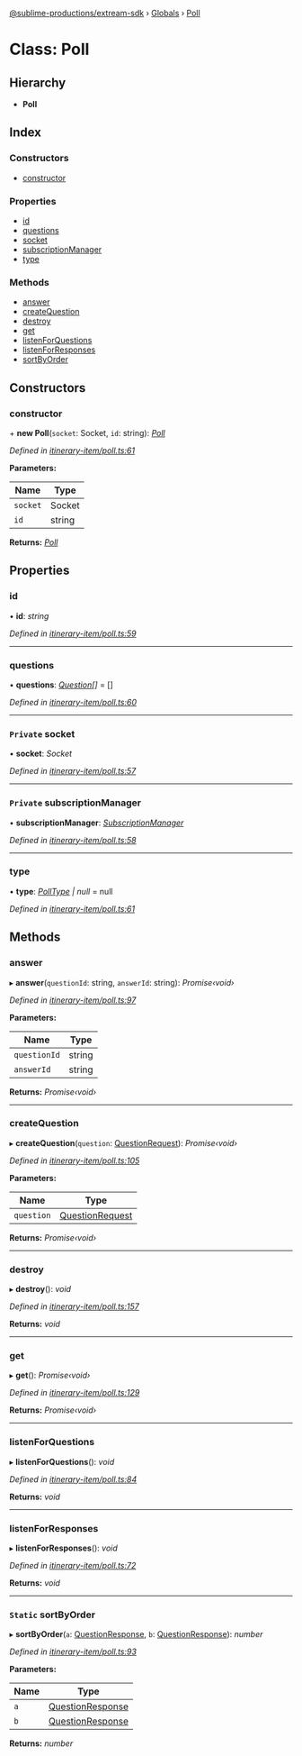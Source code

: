 [@sublime-productions/extream-sdk](../README.md) › [Globals](../globals.md) › [Poll](poll.md)

# Class: Poll

## Hierarchy

* **Poll**

## Index

### Constructors

* [constructor](poll.md#constructor)

### Properties

* [id](poll.md#id)
* [questions](poll.md#questions)
* [socket](poll.md#private-socket)
* [subscriptionManager](poll.md#private-subscriptionmanager)
* [type](poll.md#type)

### Methods

* [answer](poll.md#answer)
* [createQuestion](poll.md#createquestion)
* [destroy](poll.md#destroy)
* [get](poll.md#get)
* [listenForQuestions](poll.md#listenforquestions)
* [listenForResponses](poll.md#listenforresponses)
* [sortByOrder](poll.md#static-sortbyorder)

## Constructors

###  constructor

\+ **new Poll**(`socket`: Socket, `id`: string): *[Poll](poll.md)*

*Defined in [itinerary-item/poll.ts:61](https://github.com/Extream-SaaS/ex-sdk/blob/a37ebb4/src/itinerary-item/poll.ts#L61)*

**Parameters:**

Name | Type |
------ | ------ |
`socket` | Socket |
`id` | string |

**Returns:** *[Poll](poll.md)*

## Properties

###  id

• **id**: *string*

*Defined in [itinerary-item/poll.ts:59](https://github.com/Extream-SaaS/ex-sdk/blob/a37ebb4/src/itinerary-item/poll.ts#L59)*

___

###  questions

• **questions**: *[Question](question.md)[]* = []

*Defined in [itinerary-item/poll.ts:60](https://github.com/Extream-SaaS/ex-sdk/blob/a37ebb4/src/itinerary-item/poll.ts#L60)*

___

### `Private` socket

• **socket**: *Socket*

*Defined in [itinerary-item/poll.ts:57](https://github.com/Extream-SaaS/ex-sdk/blob/a37ebb4/src/itinerary-item/poll.ts#L57)*

___

### `Private` subscriptionManager

• **subscriptionManager**: *[SubscriptionManager](subscriptionmanager.md)*

*Defined in [itinerary-item/poll.ts:58](https://github.com/Extream-SaaS/ex-sdk/blob/a37ebb4/src/itinerary-item/poll.ts#L58)*

___

###  type

• **type**: *[PollType](../enums/polltype.md) | null* = null

*Defined in [itinerary-item/poll.ts:61](https://github.com/Extream-SaaS/ex-sdk/blob/a37ebb4/src/itinerary-item/poll.ts#L61)*

## Methods

###  answer

▸ **answer**(`questionId`: string, `answerId`: string): *Promise‹void›*

*Defined in [itinerary-item/poll.ts:97](https://github.com/Extream-SaaS/ex-sdk/blob/a37ebb4/src/itinerary-item/poll.ts#L97)*

**Parameters:**

Name | Type |
------ | ------ |
`questionId` | string |
`answerId` | string |

**Returns:** *Promise‹void›*

___

###  createQuestion

▸ **createQuestion**(`question`: [QuestionRequest](../interfaces/questionrequest.md)): *Promise‹void›*

*Defined in [itinerary-item/poll.ts:105](https://github.com/Extream-SaaS/ex-sdk/blob/a37ebb4/src/itinerary-item/poll.ts#L105)*

**Parameters:**

Name | Type |
------ | ------ |
`question` | [QuestionRequest](../interfaces/questionrequest.md) |

**Returns:** *Promise‹void›*

___

###  destroy

▸ **destroy**(): *void*

*Defined in [itinerary-item/poll.ts:157](https://github.com/Extream-SaaS/ex-sdk/blob/a37ebb4/src/itinerary-item/poll.ts#L157)*

**Returns:** *void*

___

###  get

▸ **get**(): *Promise‹void›*

*Defined in [itinerary-item/poll.ts:129](https://github.com/Extream-SaaS/ex-sdk/blob/a37ebb4/src/itinerary-item/poll.ts#L129)*

**Returns:** *Promise‹void›*

___

###  listenForQuestions

▸ **listenForQuestions**(): *void*

*Defined in [itinerary-item/poll.ts:84](https://github.com/Extream-SaaS/ex-sdk/blob/a37ebb4/src/itinerary-item/poll.ts#L84)*

**Returns:** *void*

___

###  listenForResponses

▸ **listenForResponses**(): *void*

*Defined in [itinerary-item/poll.ts:72](https://github.com/Extream-SaaS/ex-sdk/blob/a37ebb4/src/itinerary-item/poll.ts#L72)*

**Returns:** *void*

___

### `Static` sortByOrder

▸ **sortByOrder**(`a`: [QuestionResponse](../interfaces/questionresponse.md), `b`: [QuestionResponse](../interfaces/questionresponse.md)): *number*

*Defined in [itinerary-item/poll.ts:93](https://github.com/Extream-SaaS/ex-sdk/blob/a37ebb4/src/itinerary-item/poll.ts#L93)*

**Parameters:**

Name | Type |
------ | ------ |
`a` | [QuestionResponse](../interfaces/questionresponse.md) |
`b` | [QuestionResponse](../interfaces/questionresponse.md) |

**Returns:** *number*
